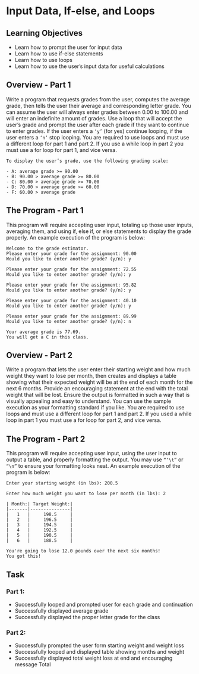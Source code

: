 # Input Data, If-else, and Loops

## Learning Objectives

- Learn how to prompt the user for input data
- Learn how to use if-else statements
- Learn how to use loops
- Learn how to use the user’s input data for useful calculations

## Overview - Part 1

Write a program that requests grades from the user, computes the average grade, then tells the user their
average and corresponding letter grade. You can assume the user will always enter grades between 0.00 to
100.00 and will enter an indefinite amount of grades. Use a loop that will accept the user’s grade and prompt
the user after each grade if they want to continue to enter grades. If the user enters a `‘y’` (for yes) continue
looping, if the user enters a `‘n’` stop looping. You are required to use loops and must use a different loop for
part 1 and part 2. If you use a while loop in part 2 you must use a for loop for part 1, and vice versa.

```
To display the user’s grade, use the following grading scale:

- A: average grade >= 90.00
- B: 90.00 > average grade >= 80.00
- C: 80.00 > average grade >= 70.00
- D: 70.00 > average grade >= 60.00
- F: 60.00 > average grade
```

## The Program - Part 1

This program will require accepting user input, totaling up those user inputs, averaging them, and using if,
else if, or else statements to display the grade properly. An example execution of the program is below:

```
Welcome to the grade estimator.
Please enter your grade for the assignment: 90.00
Would you like to enter another grade? (y/n): y

Please enter your grade for the assignment: 72.55
Would you like to enter another grade? (y/n): y

Please enter your grade for the assignment: 95.82
Would you like to enter another grade? (y/n): y

Please enter your grade for the assignment: 40.10
Would you like to enter another grade? (y/n): y

Please enter your grade for the assignment: 89.99
Would you like to enter another grade? (y/n): n

Your average grade is 77.69.
You will get a C in this class.
```

## Overview - Part 2

Write a program that lets the user enter their starting weight and how much weight they want to lose per
month, then creates and displays a table showing what their expected weight will be at the end of each
month for the next 6 months. Provide an encouraging statement at the end with the total weight that will be
lost. Ensure the output is formatted in such a way that is visually appealing and easy to understand. You can
use the sample execution as your formatting standard if you like. You are required to use loops and must use
a different loop for part 1 and part 2. If you used a while loop in part 1 you must use a for loop for part 2,
and vice versa.

## The Program - Part 2

This program will require accepting user input, using the user input to output a table, and properly
formatting the output. You may use `“‘\t”` or `“\n”` to ensure your formatting looks neat. An example execution
of the program is below:

```
Enter your starting weight (in lbs): 200.5

Enter how much weight you want to lose per month (in lbs): 2

| Month:| Target Weight:|
|-------|---------------|
|   1   |     198.5     |
|   2   |     196.5     |
|   3   |     194.5     |
|   4   |     192.5     |
|   5   |     190.5     |
|   6   |     188.5     |

You're going to lose 12.0 pounds over the next six months!
You got this!
```

## Task

### Part 1:

- Successfully looped and prompted user for each grade and continuation
- Successfully displayed average grade
- Successfully displayed the proper letter grade for the class

### Part 2:

- Successfully prompted the user form starting weight and weight loss
- Successfully looped and displayed table showing months and weight
- Successfully displayed total weight loss at end and encouraging message
  Total
